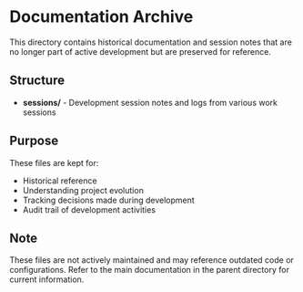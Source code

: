 # Documentation Archive

This directory contains historical documentation and session notes that are no longer part of active development but are preserved for reference.

## Structure

- **sessions/** - Development session notes and logs from various work sessions

## Purpose

These files are kept for:

- Historical reference
- Understanding project evolution
- Tracking decisions made during development
- Audit trail of development activities

## Note

These files are not actively maintained and may reference outdated code or configurations. Refer to the main documentation in the parent directory for current information.
